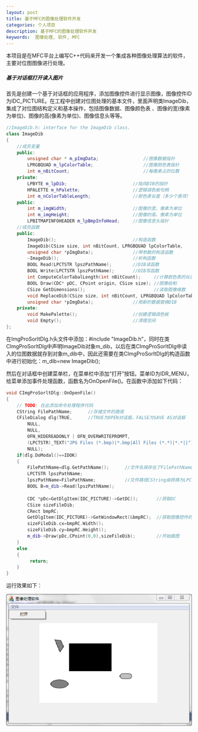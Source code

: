 ```yaml
---
layout: post
title: 基于MFC的图像处理软件开发
categories: 个人项目
description: 基于MFC的图像处理软件开发
keywords:  图像处理, 软件, MFC
---
```


本项目是在MFC平台上编写C++代码来开发一个集成各种图像处理算法的软件，主要对位图图像进行处理。

##### 基于对话框打开读入图片

首先是创建一个基于对话框的应用程序，添加图像控件进行显示图像，图像控件ID为IDC_PICTURE。在工程中创建对位图处理的基本文件，里面声明类ImageDib，集成了对位图结构定义和基本操作，包括图像数据、图像颜色表	、图像的宽(像素为单位)、图像的高(像素为单位)、图像信息头等等。

```cpp
//ImageDib.h: interface for the ImageDib class.
class ImageDib  
{
	//成员变量
	public:	
		unsigned char * m_pImgData; 				//图像数据指针
		LPRGBQUAD m_lpColorTable; 				    //图像颜色表指针
		int m_nBitCount;						    //每像素占的位数
	private:
		LPBYTE m_lpDib;						    //指向DIB的指针
		HPALETTE m_hPalette;					//逻辑调色板句柄
		int m_nColorTableLength; 			    //颜色表长度（多少个表项）
	public:
		int m_imgWidth;							//图像的宽，像素为单位
		int m_imgHeight; 						//图像的高，像素为单位
		LPBITMAPINFOHEADER m_lpBmpInfoHead; 	//图像信息头指针
	//成员函数
	public:
		ImageDib();							    //构造函数
		ImageDib(CSize size, int nBitCount, LPRGBQUAD lpColorTable, 
		unsigned char *pImgData);               //带参数的构造函数
		~ImageDib();						    //析构函数
		BOOL Read(LPCTSTR lpszPathName); 		//DIB读函数
		BOOL Write(LPCTSTR lpszPathName);       //DIB写函数
		int ComputeColorTabalLength(int nBitCount);	    //计算颜色表的长度
		BOOL Draw(CDC* pDC, CPoint origin, CSize size); //图像绘制
		CSize GetDimensions();					        //读取图像维数
		void ReplaceDib(CSize size, int nBitCount, LPRGBQUAD lpColorTable,
		unsigned char *pImgData);              	//用新的数据替换DIB
	private:
		void MakePalette();						//创建逻辑调色板
		void Empty();                         	//清理空间
};
```

在ImgProSorltDlg.h头文件中添加：#include "ImageDib.h"，同时在类CImgProSorltDlg中声明ImageDib对象m_dib，以后在类CImgProSorltDlg中读入的位图数据就存到对象m_dib中，因此还需要在类CImgProSorltDlg的构造函数中进行初始化：m_dib=new ImageDib();

然后在对话框中创建菜单栏，在菜单栏中添加“打开”按钮。菜单ID为IDR_MENU，给菜单添加事件处理函数，函数名为OnOpenFile()。在函数中添加如下代码：

```cpp
void CImgProSorltDlg::OnOpenFile()
{
	// TODO: 在此添加命令处理程序代码
	CString FilePathName;      //存储文件的路径
    CFileDialog dlg(TRUE,      //TRUE为OPEN对话框，FALSE为SAVE AS对话框
        NULL, 
        NULL,
        OFN_HIDEREADONLY | OFN_OVERWRITEPROMPT,
        (LPCTSTR)_TEXT("JPG Files (*.bmp)|*.bmp|All Files (*.*)|*.*||"),
        NULL);
    if(dlg.DoModal()==IDOK)
    {
        FilePathName=dlg.GetPathName();      //文件名保存在了FilePathName里
		LPCTSTR lpszPathName;
		lpszPathName=FilePathName;           //文件路径CString由转换为LPCTSTR
		BOOL B=m_dib->Read(lpszPathName);

		CDC *pDc=GetDlgItem(IDC_PICTURE)->GetDC();       //获取DC
		CSize sizeFileDib;
		CRect bmpRC;
		GetDlgItem(IDC_PICTURE)->GetWindowRect(&bmpRC);  //获取图像控件的高度和宽度
		sizeFileDib.cx=bmpRC.Width();
		sizeFileDib.cy=bmpRC.Height();
		m_dib->Draw(pDc,CPoint(0,0),sizeFileDib);        //开始画图
    }
    else
    {
         return;
    }
}
```
运行效果如下：

![](/images/posts/Projection/1.png)
